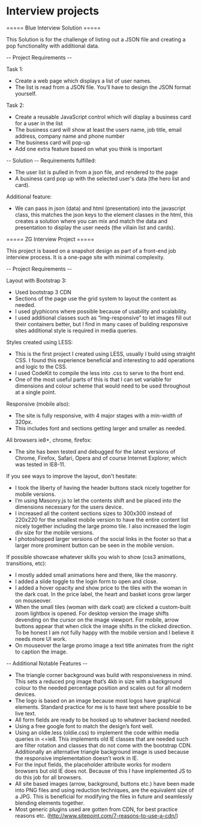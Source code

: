 Interview projects
==========================================================================



===== Blue Interview Solution =====

This Solution is for the challenge of listing out a JSON file and creating a pop functionality with additional data.

-- Project Requirements --

Task 1:
- Create a web page which displays a list of user names.
- The list is read from a JSON file. You’ll have to design the JSON format yourself.

Task 2:
- Create a reusable JavaScript control which will display a business card for a user in the list
- The business card will show at least the users name, job title, email address, company name and phone number
- The business card will pop-up
- Add one extra feature based on what you think is important

-- Solution --
Requirements fulfilled: 
- The user list is pulled in from a json file, and rendered to the page
- A business card pop up with the selected user's data (the hero list and card).

Additional feature:
- We can pass in json (data) and html (presentation) into the javascript class, this matches the json keys to the element classes in the html, this creates a solution where you can mix and match the data and presentation to display the user needs (the villain list and cards).



===== ZG Interview Project =====

This project is based on a snapshot design as part of a front-end job interview process. It is a one-page site with minimal complexity. 

-- Project Requirements --

Layout with Bootstrap 3:
- Used bootstrap 3 CDN
- Sections of the page use the grid system to layout the content as needed.
- I used glyphicons where possible because of usability and scalability.
- I used additional classes such as “img-responsive” to let images fill out their containers better, but I find in many cases of building responsive sites additional style is required in media queries.

Styles created using LESS:
- This is the first project I created using LESS, usually I build using straight CSS. I found this experience beneficial and interesting to add operations and logic to the CSS.
- I used CodeKit to compile the less into .css to serve to the front end.
- One of the most useful parts of this is that I can set variable for dimensions and colour scheme that would need to be used throughout at a single point.

Responsive (mobile also):
- The site is fully responsive, with 4 major stages with a min-width of 320px.
- This includes font and sections getting larger and smaller as needed.

All browsers ie8+, chrome, firefox:
- The site has been tested and debugged for the latest versions of Chrome, Firefox, Safari, Opera and of course Internet Explorer, which was tested in IE8-11.

If you see ways to improve the layout, don't hesitate:
- I took the liberty of having the header buttons stack nicely together for mobile versions.
- I’m using Masonry.js to let the contents shift and be placed into the dimensions necessary for the users device.
- I increased all the content sections sizes to 300x300 instead of 220x220 for the smallest mobile version to have the entire content list nicely together including the large promo tile. I also increased the login div size for the mobile versions.
- I photoshopped larger versions of the social links in the footer so that a larger more prominent button can be seen in the mobile version.

If possible showcase whatever skills you wish to show (css3 animations, transitions, etc):
- I mostly added small animations here and there, like the masonry.
- I added a slide toggle to the login form to open and close.
- I added a hover opacity and show price to the tiles with the woman in the dark coat. In the price label, the heart and basket icons grow larger on mouseover.
- When the small tiles (woman with dark coat) are clicked a custom-built zoom lightbox is opened. For desktop version the image  shifts devending on the cursor on the image viewport. For mobile, arrow buttons appear that when click the image shifts in the clicked direction. To be honest I am not fully happy with the mobile version and I believe it needs more UI work.
- On mouseover the large promo image a text title animates from the right to caption the image.


-- Additional Notable Features --
- The triangle corner background was build with responsiveness in mind. This sets a reduced png image that’s 4kb in size with a background colour to the needed percentage position and scales out for all modern devices.
- The logo is based on an image because most logos have graphical elements. Standard practice for me is to have text where possible to be live text.
- All form fields are ready to be hooked up to whatever backend needed.
- Using a free google font to match the design’s font well.
- Using an oldie.less (oldie.css) to implement the code within media queries in <=ie8. This implements old IE classes that are needed such are filter rotation and classes that do not come with the bootstrap CDN. Additionally an alternative triangle background image is used because the responsive implementation doesn’t work in IE.
- For the input fields, the placeholder attribute works for modern browsers but old IE does not. Because of this I have implemented JS to do this job for all browsers.
- All site based images (arrow, background, buttons etc.) have been made into PNG files and using reduction techniques, are the equivalent size of a JPG. This is beneficial for modifying the files in future and seamlessly blending elements together.
- Most generic plugins used are gotten from CDN, for best practice reasons etc. (http://www.sitepoint.com/7-reasons-to-use-a-cdn/)
